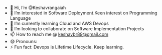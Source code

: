 - 👋 Hi, I’m @Keshavrangaiah
- 👀 I’m interested in Software Deployment.Keen interest on Programming Language
- 🌱 I’m currently learning Cloud and AWS Devops
- 💞️ I’m looking to collaborate on Software Implementation Projects 
- 📫 How to reach me @ keshavbr89@gmail.com
- 😄 Pronouns: 
- ⚡ Fun fact: Devops is Lifetime Lifecycle. Keep learning.

<!---
Keshavrangaiah/Keshavrangaiah is a ✨ special ✨ repository because its `README.md` (this file) appears on your GitHub profile.
You can click the Preview link to take a look at your changes.
--->
